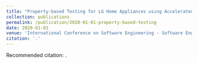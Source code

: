 ```yaml
---
title: "Property-based Testing for LG Home Appliances using Accelerated Software-in-the-Loop Simulation"
collection: publications
permalink: /publication/2020-01-01-property-based-testing
date: 2020-01-01
venue: 'International Conference on Software Engineering - Software Engineering in Practice (ICSE-SEIP) 2020'
citation: '.'
---
```

Recommended citation: .